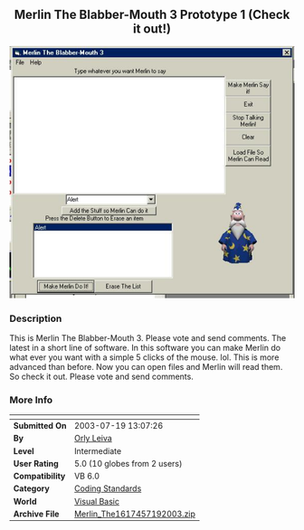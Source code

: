 ﻿<div align="center">

## Merlin The Blabber\-Mouth 3  Prototype 1 \(Check it out\!\)

<img src="PIC2003719131727123.jpg">
</div>

### Description

This is Merlin The Blabber-Mouth 3. Please vote and send comments. The latest in a short line of software. In this software you can make Merlin do what ever you want with a simple 5 clicks of the mouse. lol. This is more advanced than before. Now you can open files and Merlin will read them. So check it out. Please vote and send comments.
 
### More Info
 


<span>             |<span>
---                |---
**Submitted On**   |2003-07-19 13:07:26
**By**             |[Orly Leiva](https://github.com/Planet-Source-Code/PSCIndex/blob/master/ByAuthor/orly-leiva.md)
**Level**          |Intermediate
**User Rating**    |5.0 (10 globes from 2 users)
**Compatibility**  |VB 6\.0
**Category**       |[Coding Standards](https://github.com/Planet-Source-Code/PSCIndex/blob/master/ByCategory/coding-standards__1-43.md)
**World**          |[Visual Basic](https://github.com/Planet-Source-Code/PSCIndex/blob/master/ByWorld/visual-basic.md)
**Archive File**   |[Merlin\_The1617457192003\.zip](https://github.com/Planet-Source-Code/orly-leiva-merlin-the-blabber-mouth-3-prototype-1-check-it-out__1-47029/archive/master.zip)








